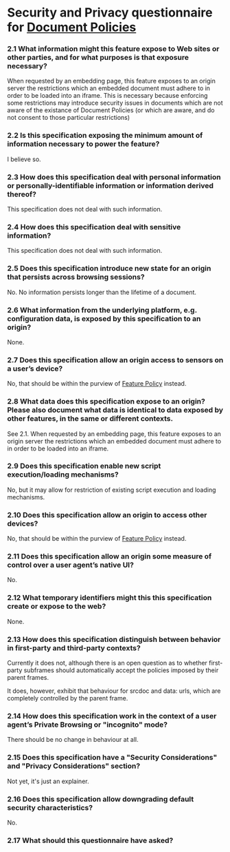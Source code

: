 # Security and Privacy questionnaire for [Document Policies](https://github.com/w3c/webappsec-feature-policy/blob/master/document-policy-explainer.md)

### 2.1 What information might this feature expose to Web sites or other parties, and for what purposes is that exposure necessary?

When requested by an embedding page, this feature exposes to an origin server
the restrictions which an embedded document must adhere to in order to be
loaded into an iframe. This is necessary because enforcing some restrictions
may introduce security issues in documents which are not aware of the
existance of Document Policies (or which are aware, and do not consent to
those particular restrictions)

### 2.2 Is this specification exposing the minimum amount of information necessary to power the feature?
I believe so.

### 2.3 How does this specification deal with personal information or personally-identifiable information or information derived thereof?
This specification does not deal with such information.

### 2.4 How does this specification deal with sensitive information?
This specification does not deal with such information.

### 2.5 Does this specification introduce new state for an origin that persists across browsing sessions?
No. No information persists longer than the lifetime of a document.

### 2.6 What information from the underlying platform, e.g. configuration data, is exposed by this specification to an origin?
None.

### 2.7 Does this specification allow an origin access to sensors on a user’s device?
No, that should be within the purview of [Feature Policy](https://w3c.github.io/webappsec-feature-policy/) instead.

### 2.8 What data does this specification expose to an origin? Please also document what data is identical to data exposed by other features, in the same or different contexts.
See 2.1. When requested by an embedding page, this feature exposes to an origin
server the restrictions which an embedded document must adhere to in order to be
loaded into an iframe.

### 2.9 Does this specification enable new script execution/loading mechanisms?
No, but it may allow for restriction of existing script execution and loading
mechanisms.

### 2.10 Does this specification allow an origin to access other devices?
No, that should be within the purview of [Feature Policy](https://w3c.github.io/webappsec-feature-policy/) instead.

### 2.11 Does this specification allow an origin some measure of control over a user agent’s native UI?
No.

### 2.12 What temporary identifiers might this this specification create or expose to the web?
None.

### 2.13 How does this specification distinguish between behavior in first-party and third-party contexts?
Currently it does not, although there is an open question as to whether first-party subframes should automatically accept the policies imposed by their parent frames.

It does, however, exhibit that behaviour for srcdoc and data: urls, which are completely controlled by the parent frame.

### 2.14 How does this specification work in the context of a user agent’s Private Browsing or "incognito" mode?
There should be no change in behaviour at all.

### 2.15 Does this specification have a "Security Considerations" and "Privacy Considerations" section?
Not yet, it's just an explainer.

### 2.16 Does this specification allow downgrading default security characteristics?
No.

### 2.17 What should this questionnaire have asked?
